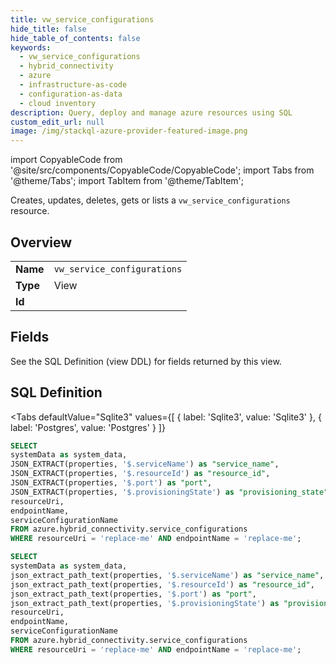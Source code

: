 ```yaml
--- 
title: vw_service_configurations
hide_title: false
hide_table_of_contents: false
keywords:
  - vw_service_configurations
  - hybrid_connectivity
  - azure
  - infrastructure-as-code
  - configuration-as-data
  - cloud inventory
description: Query, deploy and manage azure resources using SQL
custom_edit_url: null
image: /img/stackql-azure-provider-featured-image.png
---
```


import CopyableCode from '@site/src/components/CopyableCode/CopyableCode';
import Tabs from '@theme/Tabs';
import TabItem from '@theme/TabItem';

Creates, updates, deletes, gets or lists a <code>vw_service_configurations</code> resource.

## Overview
<table><tbody>
<tr><td><b>Name</b></td><td><code>vw_service_configurations</code></td></tr>
<tr><td><b>Type</b></td><td>View</td></tr>
<tr><td><b>Id</b></td><td><CopyableCode code="azure.hybrid_connectivity.vw_service_configurations" /></td></tr>
</tbody></table>

## Fields

See the SQL Definition (view DDL) for fields returned by this view.

## SQL Definition

<Tabs
defaultValue="Sqlite3"
values={[
{ label: 'Sqlite3', value: 'Sqlite3' },
{ label: 'Postgres', value: 'Postgres' }
]}
>
<TabItem value="Sqlite3">

```sql
SELECT
systemData as system_data,
JSON_EXTRACT(properties, '$.serviceName') as "service_name",
JSON_EXTRACT(properties, '$.resourceId') as "resource_id",
JSON_EXTRACT(properties, '$.port') as "port",
JSON_EXTRACT(properties, '$.provisioningState') as "provisioning_state",
resourceUri,
endpointName,
serviceConfigurationName
FROM azure.hybrid_connectivity.service_configurations
WHERE resourceUri = 'replace-me' AND endpointName = 'replace-me';
```

</TabItem>
<TabItem value="Postgres">

```sql
SELECT
systemData as system_data,
json_extract_path_text(properties, '$.serviceName') as "service_name",
json_extract_path_text(properties, '$.resourceId') as "resource_id",
json_extract_path_text(properties, '$.port') as "port",
json_extract_path_text(properties, '$.provisioningState') as "provisioning_state",
resourceUri,
endpointName,
serviceConfigurationName
FROM azure.hybrid_connectivity.service_configurations
WHERE resourceUri = 'replace-me' AND endpointName = 'replace-me';
```

</TabItem>
</Tabs>
